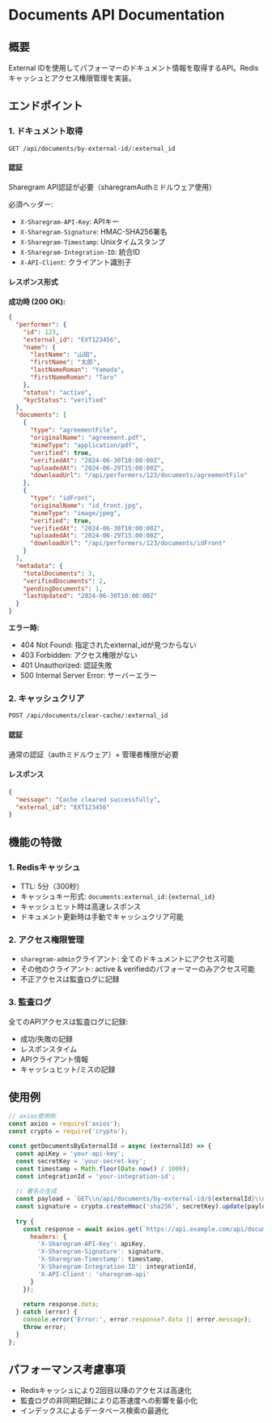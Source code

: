 # Documents API Documentation

## 概要
External IDを使用してパフォーマーのドキュメント情報を取得するAPI。Redisキャッシュとアクセス権限管理を実装。

## エンドポイント

### 1. ドキュメント取得
```
GET /api/documents/by-external-id/:external_id
```

#### 認証
Sharegram API認証が必要（sharegramAuthミドルウェア使用）

必須ヘッダー:
- `X-Sharegram-API-Key`: APIキー
- `X-Sharegram-Signature`: HMAC-SHA256署名
- `X-Sharegram-Timestamp`: Unixタイムスタンプ
- `X-Sharegram-Integration-ID`: 統合ID
- `X-API-Client`: クライアント識別子

#### レスポンス形式

**成功時 (200 OK):**
```json
{
  "performer": {
    "id": 123,
    "external_id": "EXT123456",
    "name": {
      "lastName": "山田",
      "firstName": "太郎",
      "lastNameRoman": "Yamada",
      "firstNameRoman": "Taro"
    },
    "status": "active",
    "kycStatus": "verified"
  },
  "documents": [
    {
      "type": "agreementFile",
      "originalName": "agreement.pdf",
      "mimeType": "application/pdf",
      "verified": true,
      "verifiedAt": "2024-06-30T10:00:00Z",
      "uploadedAt": "2024-06-29T15:00:00Z",
      "downloadUrl": "/api/performers/123/documents/agreementFile"
    },
    {
      "type": "idFront",
      "originalName": "id_front.jpg",
      "mimeType": "image/jpeg",
      "verified": true,
      "verifiedAt": "2024-06-30T10:00:00Z",
      "uploadedAt": "2024-06-29T15:00:00Z",
      "downloadUrl": "/api/performers/123/documents/idFront"
    }
  ],
  "metadata": {
    "totalDocuments": 3,
    "verifiedDocuments": 2,
    "pendingDocuments": 1,
    "lastUpdated": "2024-06-30T10:00:00Z"
  }
}
```

**エラー時:**
- 404 Not Found: 指定されたexternal_idが見つからない
- 403 Forbidden: アクセス権限がない
- 401 Unauthorized: 認証失敗
- 500 Internal Server Error: サーバーエラー

### 2. キャッシュクリア
```
POST /api/documents/clear-cache/:external_id
```

#### 認証
通常の認証（authミドルウェア）+ 管理者権限が必要

#### レスポンス
```json
{
  "message": "Cache cleared successfully",
  "external_id": "EXT123456"
}
```

## 機能の特徴

### 1. Redisキャッシュ
- TTL: 5分（300秒）
- キャッシュキー形式: `documents:external_id:{external_id}`
- キャッシュヒット時は高速レスポンス
- ドキュメント更新時は手動でキャッシュクリア可能

### 2. アクセス権限管理
- `sharegram-admin`クライアント: 全てのドキュメントにアクセス可能
- その他のクライアント: active & verifiedのパフォーマーのみアクセス可能
- 不正アクセスは監査ログに記録

### 3. 監査ログ
全てのAPIアクセスは監査ログに記録:
- 成功/失敗の記録
- レスポンスタイム
- APIクライアント情報
- キャッシュヒット/ミスの記録

## 使用例

```javascript
// axios使用例
const axios = require('axios');
const crypto = require('crypto');

const getDocumentsByExternalId = async (externalId) => {
  const apiKey = 'your-api-key';
  const secretKey = 'your-secret-key';
  const timestamp = Math.floor(Date.now() / 1000);
  const integrationId = 'your-integration-id';
  
  // 署名の生成
  const payload = `GET\\n/api/documents/by-external-id/${externalId}\\n${timestamp}\\n`;
  const signature = crypto.createHmac('sha256', secretKey).update(payload).digest('hex');
  
  try {
    const response = await axios.get(`https://api.example.com/api/documents/by-external-id/${externalId}`, {
      headers: {
        'X-Sharegram-API-Key': apiKey,
        'X-Sharegram-Signature': signature,
        'X-Sharegram-Timestamp': timestamp,
        'X-Sharegram-Integration-ID': integrationId,
        'X-API-Client': 'sharegram-api'
      }
    });
    
    return response.data;
  } catch (error) {
    console.error('Error:', error.response?.data || error.message);
    throw error;
  }
};
```

## パフォーマンス考慮事項
- Redisキャッシュにより2回目以降のアクセスは高速化
- 監査ログの非同期記録により応答速度への影響を最小化
- インデックスによるデータベース検索の最適化